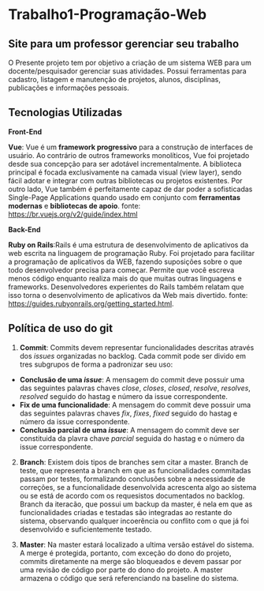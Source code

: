 # Trabalho1-Programação-Web
## Site para um professor gerenciar seu trabalho

O Presente projeto tem por objetivo a criação de um sistema WEB para um docente/pesquisador gerenciar suas atividades. Possui ferramentas para cadastro, listagem e manutenção de projetos, alunos, disciplinas, publicações e informações pessoais.

## Tecnologias Utilizadas
**Front-End**

**Vue**: Vue é um **framework progressivo** para a construção de interfaces de usuário. Ao contrário de outros frameworks monolíticos, Vue foi projetado desde sua concepção para ser adotável incrementalmente. A biblioteca principal é focada exclusivamente na camada visual (view layer), sendo fácil adotar e integrar com outras bibliotecas ou projetos existentes. Por outro lado, Vue também é perfeitamente capaz de dar poder a sofisticadas Single-Page Applications quando usado em conjunto com **ferramentas modernas** e **bibliotecas de apoio**. fonte: <https://br.vuejs.org/v2/guide/index.html>

**Back-End**

**Ruby on Rails**:Rails é uma estrutura de desenvolvimento de aplicativos da web escrita na linguagem de programação Ruby. Foi projetado para facilitar a programação de aplicativos da WEB, fazendo suposições sobre o que todo desenvolvedor precisa para começar. Permite que você escreva menos código enquanto realiza mais do que muitas outras linguagens e frameworks. Desenvolvedores experientes do Rails também relatam que isso torna o desenvolvimento de aplicativos da Web mais divertido. fonte: <https://guides.rubyonrails.org/getting_started.html>.

##  Política de uso do git

1. **Commit**: Commits devem representar funcionalidades descritas através dos *issues* organizadas no backlog. Cada commit pode ser divido em tres subgrupos de forma a padronizar seu uso: 
* **Conclusão de uma *issue***: A mensagem do commit deve possuir  uma das seguintes  palavras chaves *close*, *closes*, *closed*, *resolve*, *resolves*, *resolved*  seguido do hastag e número da issue correspondente. 
* **Fix de uma funcionalidade**: A mensagem  do commit deve possuir uma das seguintes palavras chaves *fix*, *fixes*, *fixed* seguido do hastag e número da issue correspondente.
* **Conclusão parcial de uma *issue***: A mensagem  do commit deve ser constituida da plavra chave *parcial* seguida do hastag e o número da issue correspondente.

2. **Branch**: Existem dois tipos de branches sem citar a master. Branch de teste, que representa a branch em que as funcionalidades commitadas passam por testes, formalizando conclusões sobre a necessidade de correções,  se a funcionalidade desenvolvida acrescenta algo ao sistema ou se está de acordo com os requesistos documentados no backlog. Branch da iteracão, que possui um backup da master, é nela em que as funcionalidades criadas e testadas são integradas ao restante do sistema, observando qualquer incoerência ou conflito com o que já foi desenvolvido e suficientemente testado. 

3. **Master**: Na master estará localizado a ultima versão estável do sistema. A merge é protegida, portanto, com exceção do dono do projeto, commits diretamente na merge são bloqueados e devem passar por uma revisão de código por parte do dono do projeto. A master armazena o código que será referenciando na baseline do sistema.
